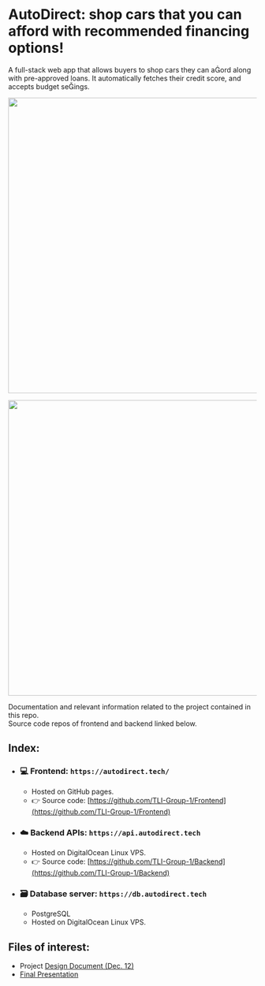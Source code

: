 # AutoDirect: shop cars that you can afford with recommended financing options!

A full-stack web app that allows buyers to shop cars they can aord along with pre-approved loans. It automatically fetches their credit score, and accepts budget seings.

<p align="center">
<img width="600px" style="margin: 0 auto;" align="center" src="https://user-images.githubusercontent.com/10665890/209449635-147f25cb-ed7f-4261-b367-fef39178c748.png" />
</p>
<p align="center">
<img width="600px" style="margin: 0 auto;" align="center" src="https://user-images.githubusercontent.com/10665890/209449638-2d0cc469-7f5e-446d-9daa-6ebde43a4b06.png" />
</p>

Documentation and relevant information related to the project contained in this repo.   
Source code repos of frontend and backend linked below. 

## Index:
* ### 💻 Frontend: `https://autodirect.tech/`
  * Hosted on GitHub pages.
  * 👉 Source code: [https://github.com/TLI-Group-1/Frontend](https://github.com/TLI-Group-1/Frontend)
  
  
* ### ☁️ Backend APIs: `https://api.autodirect.tech`
  * Hosted on DigitalOcean Linux VPS.
  * 👉 Source code: [https://github.com/TLI-Group-1/Backend](https://github.com/TLI-Group-1/Backend)
  
  
* ### 🗃️ Database server: `https://db.autodirect.tech`
  * PostgreSQL
  * Hosted on DigitalOcean Linux VPS.

## Files of interest:
* Project [Design Document (Dec. 12)](https://github.com/TLI-Group-1/Documentation/blob/main/DesignDocument/tli_autodirect_design_document_20211212.pdf)
* [Final Presentation](https://github.com/TLI-Group-1/Documentation/blob/main/TLI_G1_Final_Presentation.pdf)
